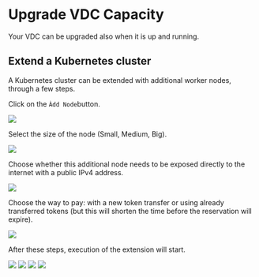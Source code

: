 # Upgrade VDC Capacity

Your VDC can be upgraded also when it is up and running.

## Extend a Kubernetes cluster

A Kubernetes cluster can be extended with additional worker nodes, through a few steps.

Click on the `Àdd Node`button.

![](./img/00_k8s_extension_add_node.png)

Select the size of the node (Small, Medium, Big).

![](./img/01_k8s_extension_select_size.png)

Choose whether this additional node needs to be exposed directly to the internet with a public IPv4 address.

![](./img/02_k8s_extension_public_ip.png)

Choose the way to pay: with a new token transfer or using already transferred tokens (but this will shorten the time before the reservation will expire).

![](./img/03_k8s_extension_payment_choice.png)

After these steps, execution of the extension will start.

![](./img/04_k8s_extension_deploy.png)
![](./img/05_k8s_extension_deploy_workload.png)
![](./img/06_k8s_extension_update_expiration.png)
![](./img/07_k8s_extension_success.png)
